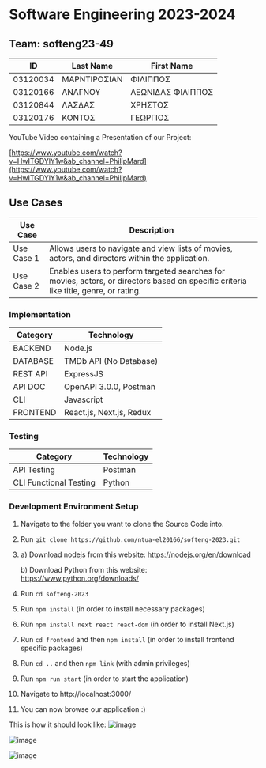 # Software Engineering 2023-2024

## Team: softeng23-49

| ID        | Last Name        | First Name      |
|-----------|------------------|-----------------|
| 03120034  | ΜΑΡΝΤΙΡΟΣΙΑΝ   | ΦΙΛΙΠΠΟΣ       |
| 03120166  | ΑΝΑΓΝΟΥ          | ΛΕΩΝΙΔΑΣ ΦΙΛΙΠΠΟΣ |
| 03120844  | ΛΑΣΔΑΣ          | ΧΡΗΣΤΟΣ         |
| 03120176  | ΚΟΝΤΟΣ          | ΓΕΩΡΓΙΟΣ         |

YouTube Video containing a Presentation of our Project:


[https://www.youtube.com/watch?v=HwITGDYlY1w&ab_channel=PhilipMard](https://www.youtube.com/watch?v=HwITGDYlY1w&ab_channel=PhilipMard)


## Use Cases
| Use Case    | Description                                                                                                                 |
|-------------|------------------------------------------------------------------------------------------------------------------------------|
| Use Case 1  | Allows users to navigate and view lists of movies, actors, and directors within the application.                            |
| Use Case 2  | Enables users to perform targeted searches for movies, actors, or directors based on specific criteria like title, genre, or rating. |

### Implementation
| Category   | Technology                   |
|------------|------------------------------|
| BACKEND    | Node.js                      |
| DATABASE   | TMDb API (No Database)       |
| REST API   | ExpressJS                    |
| API DOC    | OpenAPI 3.0.0, Postman       |
| CLI        | Javascript                   |
| FRONTEND   | React.js, Next.js, Redux     |

### Testing
| Category                   | Technology  |
|---------------------------|-------------|
| API Testing               | Postman     |
| CLI Functional Testing    | Python      |

### Development Environment Setup
1. Navigate to the folder you want to clone the Source Code into.
2. Run `git clone https://github.com/ntua-el20166/softeng-2023.git`
3. a) Download nodejs from this website: https://nodejs.org/en/download

   b) Download Python from this website: https://www.python.org/downloads/
4. Run `cd softeng-2023`
5. Run `npm install` (in order to install necessary packages)
6. Run `npm install next react react-dom` (in order to install Next.js)
7. Run `cd frontend` and then `npm install` (in order to install frontend specific packages)
8. Run `cd ..` and then `npm link` (with admin privileges)
9. Run `npm run start` (in order to start the application)
10. Navigate to http://localhost:3000/
11. You can now browse our application :)

This is how it should look like:
![image](https://github.com/ntua-el20166/softeng-2023/assets/147999065/4f70d1a4-d2f7-4658-bdfb-36e4416e54bf)


![image](https://github.com/ntua-el20166/softeng-2023/assets/147999065/d8016140-2db0-441f-bbf7-c00254ef4010)


![image](https://github.com/ntua-el20166/softeng-2023/assets/147999065/cff12c16-efe2-4343-9a9e-2d822c334ecf)


